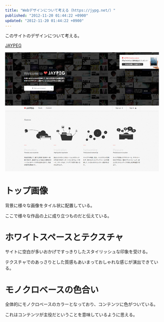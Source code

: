 ```yaml
---
title: "Webデザインについて考える（https://jypg.net/）"
published: "2012-11-20 01:44:22 +0900"
updated: "2012-11-20 01:44:22 +0900"
---
```


このサイトのデザインについて考える。 

[JAYPEG](https://jypg.net/) 

![](../../../../images/2012/11/20/webdesign-jaypeg-1.png)

# トップ画像

背景に様々な画像をタイル状に配置している。 

ここで様々な作品の上に成り立つものだと伝えている。 

# ホワイトスペースとテクスチャ

サイトに空白が多いおかげですっきりしたスタイリッシュな印象を受ける。 

テクスチャでのあっさりとした質感もあいまっておしゃれな感じが演出できている。 

# モノクロベースの色合い

全体的にモノクロベースのカラーとなっており、コンテンツに色がついている。 

これはコンテンツが主役だということを意味しているように思える。
